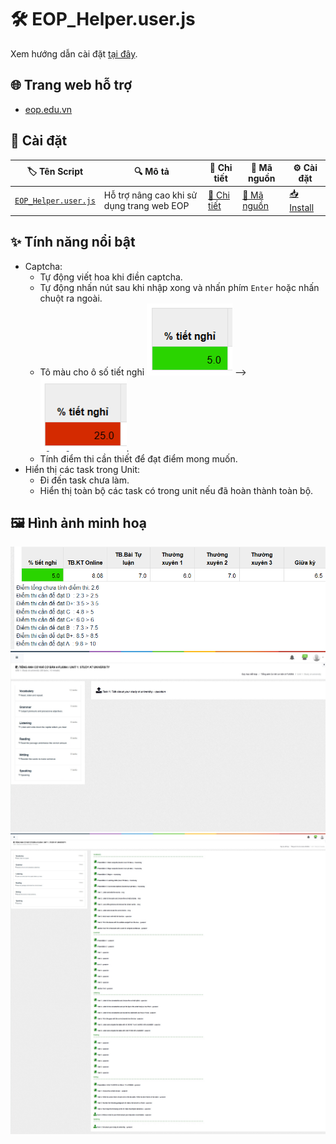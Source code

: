 # 🛠 EOP_Helper.user.js

Xem hướng dẫn cài đặt [tại đây](/README.md#-cài-đặt-userscript).

## 🌐 **Trang web hỗ trợ**

-   [eop.edu.vn](https://eop.edu.vn/)

## 🚀 **Cài đặt**

| 🏷️ Tên Script        | 🔍 Mô tả                                  | 📖 Chi tiết                                 | 📝 Mã nguồn                               | ⚙️ Cài đặt                                         |
| -------------------- | ----------------------------------------- | ------------------------------------------- | ----------------------------------------- | -------------------------------------------------- |
| [`EOP_Helper.user.js`](./Docs/EOP_Helper.user.js.md) | Hỗ trợ nâng cao khi sử dụng trang web EOP | [📖 Chi tiết](./Docs/EOP_Helper.user.js.md) | [📝 Mã nguồn](Scripts/EOP_Helper.user.js) | [📥 Install](.Scripts/EOP_Helper.user.js?raw=true) |

## ✨ **Tính năng nổi bật**

-   Captcha:
    -   Tự động viết hoa khi điền captcha. 
    -   Tự động nhấn nút sau khi nhập xong và nhấn phím `Enter` hoặc nhấn chuột ra ngoài.
    -   Tô màu cho ô số tiết nghỉ ![⚠️](/assets/images/EOP_Helper.user.js/Buoi_nghi_it.png "Số tiết nghỉ ít") --> ![⚠️](/assets/images/EOP_Helper.user.js/Buoi_nghi_nhieu.png "Số tiết nghỉ nhiều").
    -   Tính điểm thi cần thiết để đạt điểm mong muốn.
-   Hiển thị các task trong Unit:
    -   Đi đến task chưa làm.
    -   Hiển thị toàn bộ các task có trong unit nếu đã hoàn thành toàn bộ.

## 🖼️ **Hình ảnh minh hoạ**
![⚠️](/assets/images/EOP_Helper.user.js/Diem.png "Điểm")
![⚠️](/assets/images/EOP_Helper.user.js/Some_task_dont_done.png "Có task chưa hoàn thành")
![⚠️](/assets/images/EOP_Helper.user.js/All_task_done.png "Đã hoàn thành unit")

